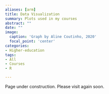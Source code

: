 ```yaml
---
aliases: [arm]
title: Data Visualization
summary: Plots used in my courses
abstract: ""
date: ""
image:
  caption: 'Graph by Aline Coutinho, 2020'
  focal_point: 'center'
categories:
- Higher-education
tags:
- All
- Courses
- R

---
```


Page under construction. Please visit again soon.

